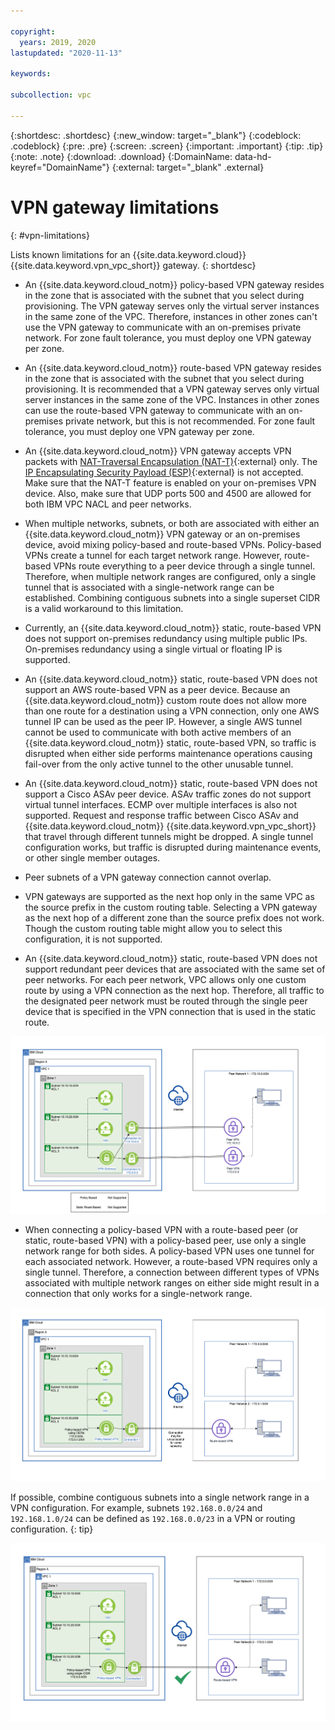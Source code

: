 ```yaml
---

copyright:
  years: 2019, 2020
lastupdated: "2020-11-13"

keywords:

subcollection: vpc

---
```


{:shortdesc: .shortdesc}
{:new_window: target="_blank"}
{:codeblock: .codeblock}
{:pre: .pre}
{:screen: .screen}
{:important: .important}
{:tip: .tip}
{:note: .note}
{:download: .download}
{:DomainName: data-hd-keyref="DomainName"}
{:external: target="_blank" .external}

# VPN gateway limitations
{: #vpn-limitations}

Lists known limitations for an {{site.data.keyword.cloud}} {{site.data.keyword.vpn_vpc_short}} gateway.
{: shortdesc}

* An {{site.data.keyword.cloud_notm}} policy-based VPN gateway resides in the zone that is associated with the subnet that you select during provisioning. The VPN gateway serves only the virtual server instances in the same zone of the VPC. Therefore, instances in other zones can't use the VPN gateway to communicate with an on-premises private network. For zone fault tolerance, you must deploy one VPN gateway per zone.
* An {{site.data.keyword.cloud_notm}} route-based VPN gateway resides in the zone that is associated with the subnet that you select during provisioning. It is recommended that a VPN gateway serves only virtual server instances in the same zone of the VPC. Instances in other zones can use the route-based VPN gateway to communicate with an on-premises private network, but this is not recommended. For zone fault tolerance, you must deploy one VPN gateway per zone.

* An {{site.data.keyword.cloud_notm}} VPN gateway accepts VPN packets with [NAT-Traversal Encapsulation (NAT-T)](https://tools.ietf.org/html/rfc3947){:external} only. The [IP Encapsulating Security Payload (ESP)](https://tools.ietf.org/html/rfc4303){:external} is not accepted. Make sure that the NAT-T feature is enabled on your on-premises VPN device. Also, make sure that UDP ports 500 and 4500 are allowed for both IBM VPC NACL and peer networks.

* When multiple networks, subnets, or both are associated with either an {{site.data.keyword.cloud_notm}} VPN gateway or an on-premises device, avoid mixing policy-based and route-based VPNs. Policy-based VPNs create a tunnel for each target network range. However, route-based VPNs route everything to a peer device through a single tunnel. Therefore, when multiple network ranges are configured, only a single tunnel that is associated with a single-network range can be established. Combining contiguous subnets into a single superset CIDR is a valid workaround to this limitation.

* Currently, an {{site.data.keyword.cloud_notm}} static, route-based VPN does not support on-premises redundancy using multiple public IPs. On-premises redundancy using a single virtual or floating IP is supported.

* An {{site.data.keyword.cloud_notm}} static, route-based VPN does not support an AWS route-based VPN as a peer device. Because an {{site.data.keyword.cloud_notm}} custom route does not allow more than one route for a destination using a VPN connection, only one AWS tunnel IP can be used as the peer IP. However, a single AWS tunnel cannot be used to communicate with both active members of an {{site.data.keyword.cloud_notm}} static, route-based VPN, so traffic is disrupted when either side performs maintenance operations causing fail-over from the only active tunnel to the other unusable tunnel.

* An {{site.data.keyword.cloud_notm}} static, route-based VPN does not support a Cisco ASAv peer device. ASAv traffic zones do not support virtual tunnel interfaces. ECMP over multiple interfaces is also not supported. Request and response traffic between Cisco ASAv and {{site.data.keyword.cloud_notm}} {{site.data.keyword.vpn_vpc_short}} that travel through different tunnels might be dropped. A single tunnel configuration works, but traffic is disrupted during maintenance events, or other single member outages.
* Peer subnets of a VPN gateway connection cannot overlap.
* VPN gateways are supported as the next hop only in the same VPC as the source prefix in the custom routing table. Selecting a VPN gateway as the next hop of a different zone than the source prefix does not work. Though the custom routing table might allow you to select this configuration, it is not supported.
* An {{site.data.keyword.cloud_notm}} static, route-based VPN does not support redundant peer devices that are associated with the same set of peer networks. For each peer network, VPC allows only one custom route by using a VPN connection as the next hop. Therefore, all traffic to the designated peer network must be routed through the single peer device that is specified in the VPN connection that is used in the static route.

![Redundant peers use case](images/vpn-redundant-peer.png)

* When connecting a policy-based VPN with a route-based peer (or static, route-based VPN) with a policy-based peer, use only a single network range for both sides. A policy-based VPN uses one tunnel for each associated network. However, a route-based VPN requires only a single tunnel. Therefore, a connection between different types of VPNs associated with multiple network ranges on either side might result in a connection that only works for a single-network range.

![Mixed VPN Types use case](images/vpn-mixed-types.png)

If possible, combine contiguous subnets into a single network range in a VPN configuration. For example, subnets `192.168.0.0/24` and `192.168.1.0/24` can be defined as `192.168.0.0/23` in a VPN or routing configuration.
{: tip}

![Mixed VPN Types Workaround use case](images/vpn-mixed-types-workaround.png)
